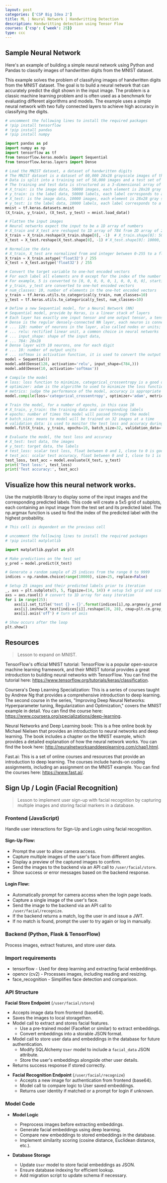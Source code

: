```yaml
---
layout: post
categories: ['CSP Big Idea 2']
title: ML | Neural Network | Handwritting Detection
description: Handwritting detection using Tensor Flow
courses: {'csp': {'week': 25}}
type: ccc
---
```


## Sample Neural Network
Here's an example of building a simple neural network using Python and Pandas to classify images of handwritten digits from the MNIST dataset.

This example solves the problem of classifying images of handwritten digits from the MNIST dataset. The goal is to build a neural network that can accurately predict the digit shown in the input image. The problem is a classic machine learning problem and is often used as a benchmark for evaluating different algorithms and models. The example uses a simple neural network with two fully connected layers to achieve high accuracy in classifying the digits.


```python
# uncomment the following lines to install the required packages
# !pip install tensorflow
# !pip install pandas
# !pip install numpy

import pandas as pd
import numpy as np
import tensorflow as tf
from tensorflow.keras.models import Sequential
from tensorflow.keras.layers import Dense

# Load the MNIST dataset, a dataset of handwritten digits
# The MNIST dataset is a dataset of 60,000 28x28 grayscale images of the 10 digits
# Data is split into a training set of 50,000 images and a test set of 10,000 images 
# The training and test data is structured as a 3-dimensional array of instance, image width and image height.
# X_train: is the image data, 50000 images, each element is 28x28 gray scale image
# y_train: is the label data, 50000 labels, each label corresponds to a handwritten digit
# X_test: is the image data, 10000 images, each element is 28x28 gray scale image 
# y_test: is the label data, 10000 labels, each label corresponds to a handwritten digit
mnist = tf.keras.datasets.mnist
(X_train, y_train), (X_test, y_test) = mnist.load_data()

# Flatten the input images
# Neural networks expect the input to be a 1D array of numbers
# X_train and X_test are reshaped to 1D array of 784 from 2D array of 28x28
X_train = X_train.reshape(X_train.shape[0], -1)  # X_train.shape[0]: 50000, -1: 784, 28x28
X_test = X_test.reshape(X_test.shape[0], -1) #`X_test.shape[0]: 10000, -1: 784, 28x28`

# Normalize the data
# X_train, X_test are normalized from and integer between 0-255 to a float32 between 0-1
X_train = X_train.astype('float32') / 255
X_test = X_test.astype('float32') / 255

# Convert the target variable to one-hot encoded vectors
# For each label all elements are 0 except for the index of the number which is 1
# For example, 5 is converted to [0, 0, 0, 0, 0, 1, 0, 0, 0, 0], starting from left counting 0,1,2,3,4,5 in this example
# y_train, y_test are converted to one-hot encoded vectors
# num_classes: 10, number of elements in the one-hot encoded vectors
y_train = tf.keras.utils.to_categorical(y_train, num_classes=10)
y_test = tf.keras.utils.to_categorical(y_test, num_classes=10)

# Define a new Sequential model, for a Neural Network (NN)
# Sequential model, provide by Keras, is a linear stack of layers
# Each layer has exactly one input tensor and one output tensor, a tensor is a multi-dimensional array
# Dense is the regular densely-connected NN layer, each neuron is connected to every neuron in the previous layer
# ... 128: number of neurons in the layer, also called nodes or units; this is a hyperparameter and can be tuned for better performance or accuracy
# ... relu: rectified linear unit, a common choice in neural networks
# ... input_shape: shape of the input data, 
# ... 784: 28x28
# Dense layer with 10 neurons, one for each digit
# ... 10: number of output units
# ... softmax is activation function, it is used to convert the output to a probability distribution
model = Sequential()
model.add(Dense(128, activation='relu', input_shape=(784,)))
model.add(Dense(10, activation='softmax'))

# Compile the model
# loss: loss function to minimize, categorical_crossentropy is a good default for classification
# optimizer: adam is the algorithm to used to minimize the loss function, it combines the advantages of two other extensions of stochastic gradient descent
# metrics: judge the performance of the model, accuracy is appropriate for classification problems 
model.compile(loss='categorical_crossentropy', optimizer='adam', metrics=['accuracy'])

# Train the model, for a number of epochs, in this case 10
# X_train, y_train: the training data and corresponding labels
# epochs: number of times the model will passed through the model
# batch_size: means to model will be trained on 32 images at a time
# validation_data: is used to monitor the test loss and accuracy during training
model.fit(X_train, y_train, epochs=10, batch_size=32, validation_data=(X_test, y_test))

# Evaluate the model, the test loss and accuracy
# X_test: test data, the images
# y_test: target data, the labels
# test_loss: scalar test loss, float between 0 and 1, close to 0 is good
# test_acc: scalar test accuracy, float between 0 and 1, close to 1 is good  
test_loss, test_acc = model.evaluate(X_test, y_test)
print('Test loss:', test_loss)
print('Test accuracy:', test_acc)
```

## Visualize how this neural network works. 

Use the matplotlib library to display some of the input images and the corresponding predicted labels.  This code will create a 5x5 grid of subplots, each containing an input image from the test set and its predicted label. The np.argmax function is used to find the index of the predicted label with the highest probability.


```python
# This cell is dependent on the previous cell

# uncomment the following lines to install the required packages
# !pip install matplotlib 

import matplotlib.pyplot as plt

# Make predictions on the test set
y_pred = model.predict(X_test)

# Generate a random sample of 25 indices from the range 0 to 9999
indices = np.random.choice(range(10000), size=25, replace=False)

# Setup 25 images and their predicted labels prior to iteration
_, axs = plt.subplots(5, 5, figsize=(14, 14)) # setup 5x5 grid and scale figure
axs = axs.ravel() # convert to 1D array for easy iteration
for i in range(25):
    axs[i].set_title('test {} = {}'.format(indices[i],np.argmax(y_pred[indices[i]]))) # show test, predicted value
    axs[i].imshow(X_test[indices[i]].reshape(28, 28), cmap=plt.cm.gray_r) # show flattened 1D array as 2D array, 28x28
    axs[i].axis('off') # turn of axis

# Show occurs after the loop
plt.show()
```

## Resources
> Lesson to expand on MNIST.

TensorFlow's official MNIST tutorial: TensorFlow is a popular open-source machine learning framework, and their MNIST tutorial provides a great introduction to building neural networks with TensorFlow. You can find the tutorial here: https://www.tensorflow.org/tutorials/keras/classification.

Coursera's Deep Learning Specialization: This is a series of courses taught by Andrew Ng that provides a comprehensive introduction to deep learning. The second course in the series, "Improving Deep Neural Networks: Hyperparameter tuning, Regularization and Optimization," covers the MNIST example in detail. You can find the course here: https://www.coursera.org/specializations/deep-learning.

Neural Networks and Deep Learning book: This is a free online book by Michael Nielsen that provides an introduction to neural networks and deep learning. The book includes a chapter on the MNIST example, which provides a detailed explanation of how the neural network works. You can find the book here: http://neuralnetworksanddeeplearning.com/chap1.html.

Fast.ai: This is a set of online courses and resources that provide an introduction to deep learning. The courses include hands-on coding assignments, including an assignment on the MNIST example. You can find the courses here: https://www.fast.ai/.

## Sign Up / Login (Facial Recognition)
> Lesson to implement user sign-up with facial recognition by capturing multiple images and storing facial markers in a database.

### Frontend (JavaScript)
Handle user interactions for Sign-Up and Login using facial recognition.

#### **Sign-Up Flow:**
* Prompt the user to allow camera access.
* Capture multiple images of the user's face from different angles.
* Display a preview of the captured images to confirm.
* Send the images to the backend via an API call to `/user/facial/store`.
* Show success or error messages based on the backend response.

#### **Login Flow:**
* Automatically prompt for camera access when the login page loads.
* Capture a single image of the user's face.
* Send the image to the backend via an API call to `/user/facial/recognize`.
* If the backend returns a match, log the user in and issue a JWT.
* If no match is found, prompt the user to try again or log in manually.

### Backend (Python, Flask & TensorFlow)
Process images, extract features, and store user data.

### Import requirements
* tensorflow - Used for deep learning and extracting facial embeddings.
* opencv (cv2) - Processes images, including reading and resizing.
* face_recognition - Simplifies face detection and comparison.

### API Structure

**Facial Store Endpoint** (`/user/facial/store`)
  - Accepts image data from frontend (base64).
  - Saves the images to local storagethen.
  - Model call to extract and stores facial features.
    - Use a pre-trained model (FaceNet or similar) to extract embeddings.
    - Convert embeddings into a storable JSON format.
  - Model call to store user data and embeddings in the database for future authentication.
    - Modify SQLAlchemy `User` model to include a `facial_data` JSON attribute.
    - Store the user's embeddings alongside other user details.
  - Returns success response if stored correctly.

* **Facial Recognition Endpoint** (`/user/facial/recognize`)
  - Accepts a new image for authentication from frontend (base64).
  - Model call to compare logic to User saved embeddings.
  - Returns user identity if matched or a prompt for login if unknown.

### Model Code

* **Model Logic**
  - Preprocess images before extracting embeddings.
  - Generate facial embeddings using deep learning.
  - Compare new embeddings to stored embeddings in the database.
  - Implement similarity scoring (cosine distance, Euclidean distance, etc.).

* **Database Storage**
  - Update `User` model to store facial embeddings as JSON.
  - Ensure database indexing for efficient lookup.
  - Add migration script to update schema if necessary.




